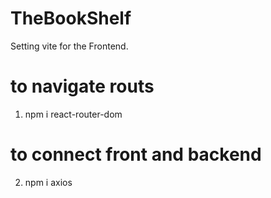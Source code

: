 # TheBookShelf

Setting vite for the Frontend.
# to navigate routs
1. npm i react-router-dom 

# to connect front and backend
2. npm i axios